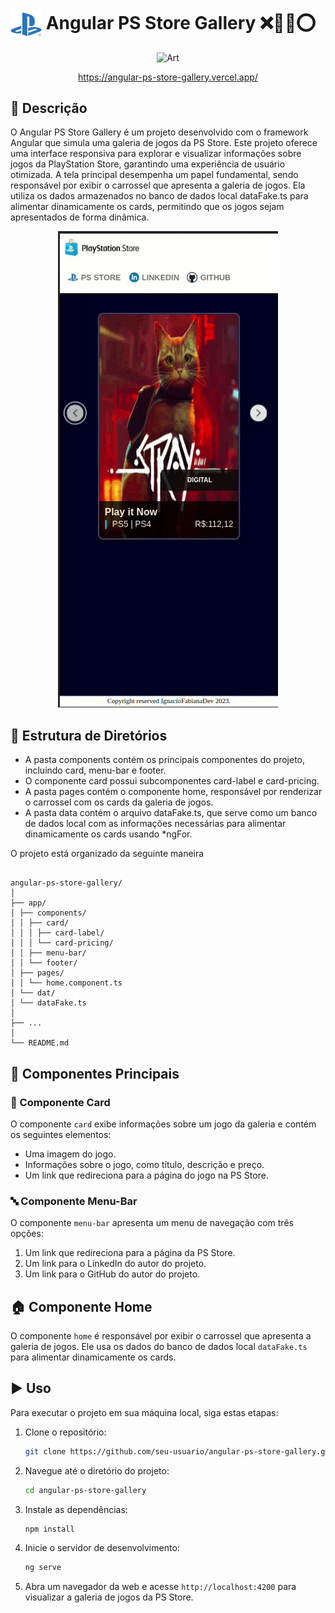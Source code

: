 # <img src="src/assets/psn-icon" width="50" height="50" style="vertical-align: middle;"> Angular PS Store Gallery ❌🔳🔺⭕
 

<div align="center">
  
![Art](art.gif)

https://angular-ps-store-gallery.vercel.app/
</div>

## :memo: Descrição

O Angular PS Store Gallery é um projeto desenvolvido com o framework Angular que simula uma galeria de jogos da PS Store. Este projeto oferece uma interface responsiva para explorar e visualizar informações sobre jogos da PlayStation Store, garantindo uma experiência de usuário otimizada. A tela principal desempenha um papel fundamental, sendo responsável por exibir o carrossel que apresenta a galeria de jogos. Ela utiliza os dados armazenados no banco de dados local dataFake.ts para alimentar dinamicamente os cards, permitindo que os jogos sejam apresentados de forma dinâmica.
<div align="center">
  
![Art](art-1.gif)

</div>

## :open_file_folder: Estrutura de Diretórios

- A pasta components contém os principais componentes do projeto, incluindo card, menu-bar e footer.
- O componente card possui subcomponentes card-label e card-pricing.
- A pasta pages contém o componente home, responsável por renderizar o carrossel com os cards da galeria de jogos.
- A pasta data contém o arquivo dataFake.ts, que serve como um banco de dados local com as informações necessárias para alimentar dinamicamente os cards usando *ngFor.

O projeto está organizado da seguinte maneira

```

angular-ps-store-gallery/
│
├── app/
│ ├── components/
│ │ ├── card/
│ │ │ ├── card-label/
│ │ │ └── card-pricing/
│ │ ├── menu-bar/
│ │ └── footer/
│ ├── pages/
│ │ └── home.component.ts
│ └── dat/
│ └── dataFake.ts
│
├── ...
│
└── README.md

```



## 🧩 Componentes Principais

### :flower_playing_cards: Componente Card

O componente `card` exibe informações sobre um jogo da galeria e contém os seguintes elementos:

- Uma imagem do jogo.
- Informações sobre o jogo, como título, descrição e preço.
- Um link que redireciona para a página do jogo na PS Store.

### :abc: Componente Menu-Bar

O componente `menu-bar` apresenta um menu de navegação com três opções:

1. Um link que redireciona para a página da PS Store.
2. Um link para o LinkedIn do autor do projeto.
3. Um link para o GitHub do autor do projeto.

## :house: Componente Home

O componente `home` é responsável por exibir o carrossel que apresenta a galeria de jogos. Ele usa os dados do banco de dados local `dataFake.ts` para alimentar dinamicamente os cards.

## :arrow_forward: Uso

Para executar o projeto em sua máquina local, siga estas etapas:

1. Clone o repositório:

   ```bash
   git clone https://github.com/seu-usuario/angular-ps-store-gallery.git

   ```

2. Navegue até o diretório do projeto:

   ```bash
   cd angular-ps-store-gallery

   ```

3. Instale as dependências:

   ```bash
   npm install

   ```

4. Inicie o servidor de desenvolvimento:

   ```bash
   ng serve

   ```

5. Abra um navegador da web e acesse `http://localhost:4200` para visualizar a galeria de jogos da PS Store.



